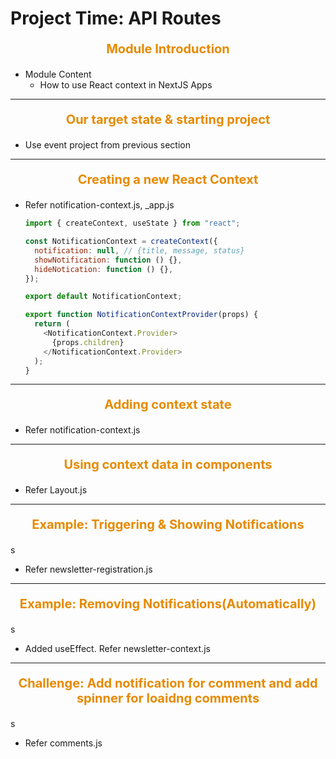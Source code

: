 # Project Time: API Routes

<p style="text-align: center; font-size: 20px; font-weight: bold; color: #e68a00"> Module Introduction </p>

- Module Content
  - How to use React context in NextJS Apps

---

<p style="text-align: center; font-size: 20px; font-weight: bold; color: #e68a00"> Our target state & starting project </p>

- Use event project from previous section

---

<p style="text-align: center; font-size: 20px; font-weight: bold; color: #e68a00"> Creating a new React Context </p>

- Refer notification-context.js, \_app.js

  ```js
  import { createContext, useState } from "react";

  const NotificationContext = createContext({
    notification: null, // {title, message, status}
    showNotification: function () {},
    hideNotication: function () {},
  });

  export default NotificationContext;

  export function NotificationContextProvider(props) {
    return (
      <NotificationContext.Provider>
        {props.children}
      </NotificationContext.Provider>
    );
  }
  ```

---

<p style="text-align: center; font-size: 20px; font-weight: bold; color: #e68a00"> Adding context state</p>

- Refer notification-context.js

---

<p style="text-align: center; font-size: 20px; font-weight: bold; color: #e68a00"> Using context data in components </p>

- Refer Layout.js

---

<p style="text-align: center; font-size: 20px; font-weight: bold; color: #e68a00"> Example: Triggering & Showing Notifications </p>s

- Refer newsletter-registration.js

---

<p style="text-align: center; font-size: 20px; font-weight: bold; color: #e68a00"> Example: Removing Notifications(Automatically) </p>s

- Added useEffect. Refer newsletter-context.js

---

<p style="text-align: center; font-size: 20px; font-weight: bold; color: #e68a00"> Challenge: Add notification for comment and add spinner for loaidng comments</p>s

- Refer comments.js
